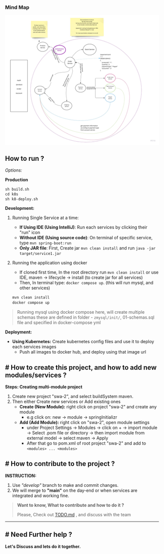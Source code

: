### Mind Map
![Mind Map](docs/SWA%20Microservice.jpg)

## How to run ? 
_Options:_  

__Production__

```shell
sh build.sh
cd k8s
sh k8-deploy.sh
```
__Development:__
1. Running Single Service at a time:
   - __If Using IDE (Using IntelliJ)__: Run each services by clicking their "run" icon
   - __Without IDE (Using source code)__: On terminal of specific service, type `mvn spring-boot:run`
   - __Only JAR file__: First, Create jar `mvn clean install` and run `java -jar target/service1.jar`

2. Running the application using docker
   - If cloned first time, In the root directory run `mvn clean install` or use IDE, maven -> lifecycle -> install (to create jar for all services) 
   - Then, In terminal type: `docker compose up`. (this will run mysql, and other services)

    ```cmd 
   mvn clean install
   docker compose up
    ```

> Running mysql using docker compose here, will create multiple schemas
> these are defined in folder - `zmysql/init/`, 01-schemas.sql file and specified in docker-compose yml

__Deployment:__
- __Using Kubernetes:__ Create kubernetes config files and use it to deploy each services images
  - Push all images to docker hub, and deploy using that image url

  

## # How to create this project, and how to add new modules/services ?  
__Steps: Creating multi-module project__  
1. Create new project "swa-2", and select buildSystem maven.
2. Then either Create new services or Add existing ones
   - __Create (New Module):__ right click on project "swa-2" and create any module
      - e.g click on: new -> module -> springInitializr
   - __Add (Add Module):__ right click on "swa-2", open module settings
     - under Project Settings -> Modules -> click on + -> import module -> Select .pom file or directory -> then import module from external model -> select maven -> Apply
     - After that go to pom.xml of root project "swa-2" and add to `<modules> ... <modules>`

## # How to contribute to the project ?

__INSTRUCTION:__
1. Use _"develop"_ branch to make and commit changes.
2. We will merge to __"main"__ on the day-end or when services are integrated and working fine.

>  __Want to know, What to contribute and how to do it ?__ 
> 
> Please, Check out [TODO.md](./TODO.md) , and discuss with the team

--- 

## # Need Further help ?

__Let's Discuss and lets do it together.__



